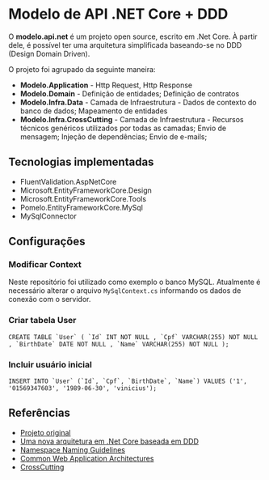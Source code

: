# Modelo de API .NET Core + DDD

O **modelo.api.net** é um projeto open source, escrito em .Net Core. À partir dele, é possível ter uma arquitetura simplificada baseando-se no DDD (Design Domain Driven).

O projeto foi agrupado da seguinte maneira:

- **Modelo.Application** - Http Request, Http Response 
- **Modelo.Domain** - Definição de entidades; Definição de contratos
- **Modelo.Infra.Data** - Camada de Infraestrutura - Dados de contexto do banco de dados; Mapeamento de entidades
- **Modelo.Infra.CrossCutting** - Camada de Infraestrutura - Recursos técnicos genéricos utilizados por todas as camadas; Envio de mensagem; Injeção de dependências; Envio de e-mails;

## Tecnologias  implementadas

* FluentValidation.AspNetCore
* Microsoft.EntityFrameworkCore.Design
* Microsoft.EntityFrameworkCore.Tools
* Pomelo.EntityFrameworkCore.MySql
* MySqlConnector

## Configurações

### Modificar Context

Neste repositório foi utilizado como exemplo o banco MySQL. Atualmente é necessário alterar o arquivo `MySqlContext.cs` informando os dados de conexão com o servidor.

### Criar tabela User

```database
CREATE TABLE `User` ( `Id` INT NOT NULL , `Cpf` VARCHAR(255) NOT NULL , `BirthDate` DATE NOT NULL , `Name` VARCHAR(255) NOT NULL );
```

### Incluir usuário inicial

```database
INSERT INTO `User` (`Id`, `Cpf`, `BirthDate`, `Name`) VALUES ('1', '01569347603', '1989-06-30', 'vinicius');
```

## Referências

- [Projeto original](https://github.com/alex250195/Modelo.Api)
- [Uma nova arquitetura em .Net Core baseada em DDD](https://medium.com/@alexalvess/criando-uma-api-em-net-core-baseado-na-arquitetura-ddd-2c6a409c686)
- [Namespace Naming Guidelines](https://docs.microsoft.com/en-us/previous-versions/dotnet/netframework-1.1/893ke618%28v=vs.71%29?redirectedfrom=MSDN)
- [Common Web Application Architectures](https://docs.microsoft.com/en-us/dotnet/architecture/modern-web-apps-azure/common-web-application-architectures)
- [CrossCutting](https://pt.stackoverflow.com/questions/82976/oque-%C3%A9-cross-cutting-e-qual-sua-rela%C3%A7%C3%A3o-com-aspect-oriented-programming-aop)
